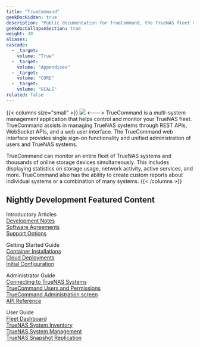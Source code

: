 ```yaml
---
title: "TrueCommand"
geekDocHidden: true
description: "Public documentation for TrueCommand, the TrueNAS fleet monitoring and managing application."
geekdocCollapseSection: true
weight: 30
aliases:
cascade:
  - _target:
    volume: "True"
  - _target:
    volume: "Appendices"
  - _target:
    volume: "CORE"
  - _target:
    volume: "SCALE"
related: false
---
```

<style>
div.gdoc-page__header {display: none;}
div.docs-read_mod {display: none;}
h1 {display:none;}
</style>

{{< columns size="small" >}}
<img src="/images/truecommand-logo-full-color-rgb.png" class="logo">
<--->
TrueCommand is a multi-system management application that helps control and monitor your TrueNAS fleet.
TrueCommand assists in managing TrueNAS systems through REST APIs, WebSocket APIs, and a web user interface.
The TrueCommand web interface provides single sign-on functionality and unified administration of users and TrueNAS systems.

TrueCommand can monitor an entire fleet of TrueNAS systems and thousands of online storage devices simultaneously.
This includes displaying statistics on storage usage, network activity, active services, and more.
TrueCommand also has the ability to create custom reports about individual systems or a combination of many systems.
{{< /columns >}}

<div class="noprint">

## Nightly Development Featured Content

<div class="docs-sections">
  <p>
	Introductory Articles
	<br><a href="/truecommand/tcreleasenotes/">Development Notes</a>
	<br><a href="/truecommand/notices/">Software Agreements</a>
	<br><a href="/truecommand/introduction/support/">Support Options</a>
  </p>
  <p>
	Getting Started Guide
	<br><a href="/truecommand/tcgettingstarted/install/installtcdocker/">Container Installations</a>
	<br><a href="/truecommand/tcgettingstarted/install/installtccloud/">Cloud Deployments</a>
	<br><a href="/truecommand/tcgettingstarted/initialconfig/">Initial Configuration</a>
  </p>
  <p>
	Administrator Guide
	<br><a href="/truecommand/adminguide/systems/">Connecting to TrueNAS Systems</a>
	<br><a href="/truecommand/adminguide/users/">TrueCommand Users and Permissions</a>
	<br><a href="/truecommand/adminguide/admin/">TrueCommand Administration screen</a>
	<br><a href="/truecommand/adminguide/api/">API Reference</a>
  </p>
  <p>
	User Guide
	<br><a href="/truecommand/userguide/fleetdashboard/">Fleet Dashboard</a>
	<br><a href="/truecommand/userguide/systeminventory/">TrueNAS System Inventory</a>
	<br><a href="/truecommand/userguide/systemmanagement/">TrueNAS System Management</a>
	<br><a href="/truecommand/userguide/replicationmanagement/">TrueNAS Snapshot Replication</a>
  </p>
</div>
</div>
